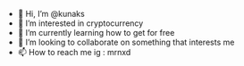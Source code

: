 - 👋 Hi, I’m @kunaks
- 👀 I’m interested in cryptocurrency
- 🌱 I’m currently learning how to get for free
- 💞️ I’m looking to collaborate on something that interests me
- 📫 How to reach me ig : mrnxd

<!---
kunaks/kunaks is a ✨ special ✨ repository because its `README.md` (this file) appears on your GitHub profile.
You can click the Preview link to take a look at your changes.
--->
